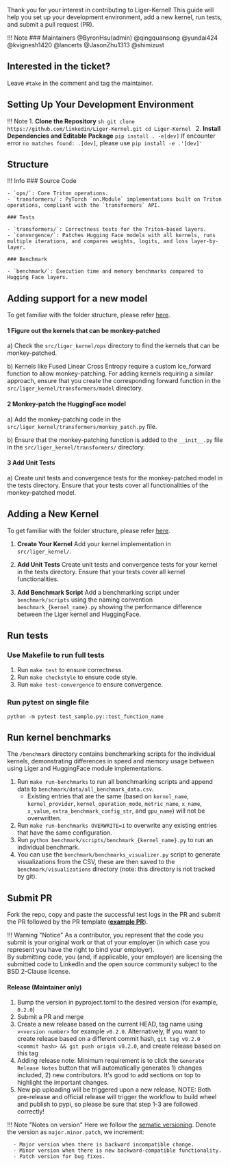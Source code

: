 

Thank you for your interest in contributing to Liger-Kernel! This guide will help you set up your development environment, add a new kernel, run tests, and submit a pull request (PR).

!!! Note
    ### Maintainers
    @ByronHsu(admin) @qingquansong @yundai424 @kvignesh1420 @lancerts @JasonZhu1313 @shimizust

## Interested in the ticket?

Leave `#take` in the comment and tag the maintainer. 

## Setting Up Your Development Environment

!!! Note
     1. **Clone the Repository**
     ```sh
    git clone https://github.com/linkedin/Liger-Kernel.git
    cd Liger-Kernel
      ```
     2. **Install Dependencies and Editable Package**
     ```
     pip install . -e[dev]
     ```
     If encounter error `no matches found: .[dev]`, please use
     ```
     pip install -e .'[dev]'
     ```

## Structure

!!! Info
    ### Source Code

    - `ops/`: Core Triton operations.
    - `transformers/`: PyTorch `nn.Module` implementations built on Triton operations, compliant with the `transformers` API.

    ### Tests

    - `transformers/`: Correctness tests for the Triton-based layers.
    - `convergence/`: Patches Hugging Face models with all kernels, runs multiple iterations, and compares weights, logits, and loss layer-by-layer.

    ### Benchmark

    - `benchmark/`: Execution time and memory benchmarks compared to Hugging Face layers.

## Adding support for a new model
To get familiar with the folder structure, please refer [here](https://github.com/linkedin/Liger-Kernel?tab=readme-ov-file#structure.).

#### 1 Figure out the kernels that can be monkey-patched

a) Check the `src/liger_kernel/ops` directory to find the kernels that can be monkey-patched.

b) Kernels like Fused Linear Cross Entropy require a custom lce_forward function to allow monkey-patching. For adding kernels requiring a similar approach, ensure that you create the corresponding forward function in the `src/liger_kernel/transformers/model` directory.

#### 2 Monkey-patch the HuggingFace model

a) Add the monkey-patching code in the `src/liger_kernel/transformers/monkey_patch.py` file.

b) Ensure that the monkey-patching function is added to the `__init__.py` file in the `src/liger_kernel/transformers/` directory.

#### 3 Add Unit Tests

a) Create unit tests and convergence tests for the monkey-patched model in the tests directory. Ensure that your tests cover all functionalities of the monkey-patched model.

## Adding a New Kernel
To get familiar with the folder structure, please refer [here](https://github.com/linkedin/Liger-Kernel?tab=readme-ov-file#structure.).

1. **Create Your Kernel**
Add your kernel implementation in `src/liger_kernel/`.

2. **Add Unit Tests**
Create unit tests and convergence tests for your kernel in the tests directory. Ensure that your tests cover all kernel functionalities.

3. **Add Benchmark Script**
Add a benchmarking script under `benchmark/scripts` using the naming convention `benchmark_{kernel_name}.py` showing the performance difference between the Liger kernel and HuggingFace.

## Run tests

### Use Makefile to run full tests
1. Run `make test` to ensure correctness.
2. Run `make checkstyle` to ensure code style.
3. Run `make test-convergence` to ensure convergence.

### Run pytest on single file
`python -m pytest test_sample.py::test_function_name`

## Run kernel benchmarks
The `/benchmark` directory contains benchmarking scripts for the individual kernels, demonstrating differences in speed and memory usage between using Liger and HuggingFace module implementations.

1. Run `make run-benchmarks` to run all benchmarking scripts and append data to `benchmark/data/all_benchmark_data.csv`.
   - Existing entries that are the same (based on `kernel_name`, `kernel_provider`, `kernel_operation_mode`, `metric_name`, `x_name`, `x_value`, `extra_benchmark_config_str`, and `gpu_name`) will not be overwritten.
2. Run `make run-benchmarks OVERWRITE=1` to overwrite any existing entries that have the same configuration.
3. Run `python benchmark/scripts/benchmark_{kernel_name}.py` to run an individual benchmark.
4. You can use the `benchmark/benchmarks_visualizer.py` script to generate visualizations from the CSV, these are then saved to the `benchmark/visualizations` directory (note: this directory is not tracked by git).

## Submit PR
Fork the repo, copy and paste the successful test logs in the PR and submit the PR followed by the PR template (**[example PR](https://github.com/linkedin/Liger-Kernel/pull/21)**).

!!! Warning "Notice"
    As a contributor, you represent that the code you submit is your original work or that of your employer (in which case you represent you have the right to bind your employer).  
    By submitting code, you (and, if applicable, your employer) are licensing the submitted code to LinkedIn and the open source community subject to the BSD 2-Clause license.

#### Release (Maintainer only)

1. Bump the version in pyproject.toml to the desired version (for example, `0.2.0`)
2. Submit a PR and merge
3. Create a new release based on the current HEAD, tag name using `v<version number>` for example `v0.2.0`. Alternatively, If you want to create release based on a different commit hash, `git tag v0.2.0 <commit hash> && git push origin v0.2.0`, and create release based on this tag
4. Adding release note: Minimum requirement is to click the `Generate Release Notes` button that will automatically generates 1) changes included, 2) new contributors. It's good to add sections on top to highlight the important changes.
5. New pip uploading will be triggered upon a new release. NOTE: Both pre-release and official release will trigger the workflow to build wheel and publish to pypi, so please be sure that step 1-3 are followed correctly!

!!! Note "Notes on version"
      Here we follow the [sematic versioning](https://semver.org/). Denote the version as `major.minor.patch`, we increment:

      - Major version when there is backward incompatible change.
      - Minor version when there is new backward-compatible functionality.
      - Patch version for bug fixes.